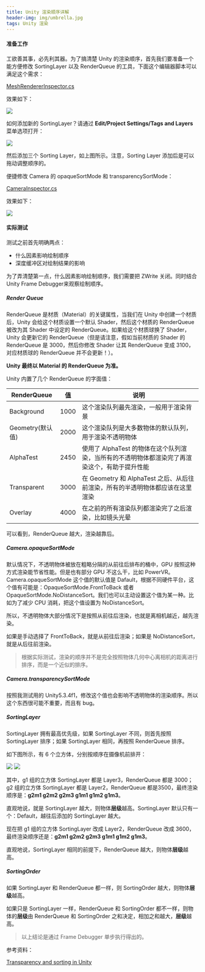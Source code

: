 ```yaml
---
title: Unity 渲染顺序详解
header-img: img/umbrella.jpg
tags: Unity 渲染
---
```


#### 准备工作

工欲善其事，必先利其器。为了搞清楚 Unity 的渲染顺序，首先我们要准备一个能方便修改 SortingLayer 以及 RenderQueue 的工具，下面这个编辑器脚本可以满足这个需求：

[MeshRendererInspector.cs](https://gist.github.com/qxsoftware/499135b6482ca57727c69e11b91a12bf)

效果如下：

![](/post_img/render-queue/mesh-renderer-inspector.jpg)

如何添加新的 SortingLayer？请通过 <strong>Edit/Project Settings/Tags and Layers</strong> 菜单选项打开：

![](/post_img/render-queue/tags-layers.jpg)

然后添加三个 Sorting Layer，如上图所示。注意，Sorting Layer 添加后是可以拖动调整顺序的。

便捷修改 Camera 的 opaqueSortMode 和 transparencySortMode：

[CameraInspector.cs](https://gist.github.com/qxsoftware/1821915377e333e45f7a632ae07e64aa)

效果如下：

![](/post_img/render-queue/sort-mode.jpg)

#### 实际测试

测试之前首先明确两点：

+ 什么因素影响绘制顺序
+ 深度缓冲区对绘制结果的影响

为了弄清楚第一点，什么因素影响绘制顺序，我们需要把 ZWrite 关闭。同时结合 Unity Frame Debugger来观察绘制顺序。

##### Render Queue

RenderQueue 是材质（Material）的关键属性，当我们在 Unity 中创建一个材质后，Unity 会给这个材质设置一个默认 Shader，然后这个材质的 RenderQueue 被改为其 Shader 中设定的 RenderQueue。如果给这个材质球换了 Shader，Unity 会更新它的 RenderQueue（但是请注意，假如当前材质的 Shader 的 RenderQueue 是 3000，然后你修改 Shader 让其 RenderQueue 变成 3100，对应材质球的 RenderQueue 并不会更新！）。

<strong>Unity 最终以 Material 的 RenderQueue 为准。</strong>

Unity 内置了几个 RenderQueue 的字面值：

|    RenderQueue      |     值    |                                            说明                                               |
|---------------------|-----------|-----------------------------------------------------------------------------------------------|
|     Background      |   1000    | 这个渲染队列最先渲染，一般用于渲染背景                                                        |
|  Geometry(默认值)   |   2000    | 这个渲染队列是大多数物体的默认队列，用于渲染不透明物体                                        |
|     AlphaTest       |   2450    | 使用了 AlphaTest 的物体在这个队列渲染，当所有的不透明物体都渲染完了再渲染这个，有助于提升性能 |
|    Transparent      |   3000    | 在 Geometry 和 AlphaTest 之后、从后往前渲染，所有的半透明物体都应该在这里渲染                 |
|      Overlay        |   4000    | 在之前的所有渲染队列都渲染完了之后渲染，比如镜头光晕                                          |

可以看到，RenderQueue 越大，渲染越靠后。

##### Camera.opaqueSortMode

默认情况下，不透明物体被放在粗略分隔的从前往后排布的桶中，GPU 按照这种方式渲染能节省性能。但是也有部分 GPU 不这么干，比如 PowerVR。Camera.opaqueSortMode 这个值的默认值是 Dafault，根据不同硬件平台，这个值有可能是：OpaqueSortMode.FrontToBack 或者 OpaqueSortMode.NoDistanceSort。我们也可以主动设置这个值为某一种。比如为了减少 CPU 消耗，把这个值设置为 NoDistanceSort。

所以，不透明物体大部分情况下是按照从前往后渲染，也就是离相机越近，越先渲染。

如果是手动选择了 FrontToBack，就是从前往后渲染；如果是 NoDistanceSort，就是从后往前渲染。

> 根据实际测试，渲染的顺序并不是完全按照物体几何中心离相机的距离进行排序，而是一个近似的排序。

##### Camera.transparencySortMode

按照我测试用的 Unity5.3.4f1，修改这个值也会影响不透明物体的渲染顺序。所以这个东西很可能不重要，而且有 bug。

##### SortingLayer

SortingLayer 拥有最高优先级，如果 SortingLayer 不同，则首先按照 SortingLayer 排序；如果 SortingLayer 相同，再按照 RenderQueue 排序。

如下图所示，有 6 个立方体，分别按顺序在摄像机前排开：

![](/post_img/render-queue/preview.png)
![](/post_img/render-queue/cubes.jpg)

其中，g1 组的立方体 SortingLayer 都是 Layer3，RenderQueue 都是 3000；g2 组的立方体 SortingLayer 都是 Layer2，RenderQueue 都是3500，最终渲染顺序是：<strong>g2m1 g2m2 g2m3 g1m1 g1m2 g1m3</strong>。

直观地说，就是 SortingLayer 越大，则物体<strong>层级</strong>越高。SortingLayer 默认只有一个：Default，越往后添加的 SortingLayer 越大。

现在把 g1 组的立方体 SortingLayer 改成 Layer2，RenderQueue 改成 3600，最终渲染顺序还是：<strong>g2m1 g2m2 g2m3 g1m1 g1m2 g1m3</strong>。

直观地说，SortingLayer 相同的前提下，RenderQueue 越大，则物体<strong>层级</strong>越高。

##### SortingOrder

如果 SortingLayer 和 RenderQueue 都一样，则 SortingOrder 越大，则物体<strong>层级</strong>越高。

如果只是 SortingLayer 一样，RenderQueue 和 SortingOrder 都不一样，则物体的<strong>层级</strong>由 RenderQueue 和 SortingOrder 之和决定，相加之和越大，<strong>层级</strong>越高。

> 以上结论是通过 Frame Debugger 单步执行得出的。

参考资料：

[Transparency and sorting in Unity](https://jakobknudsen.wordpress.com/2013/07/20/transparency-and-sorting/)
